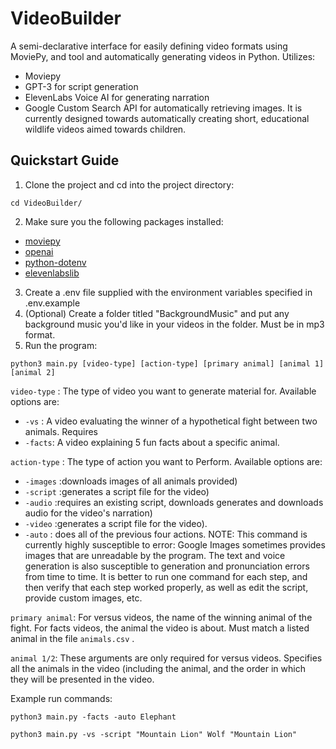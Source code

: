 # VideoBuilder

A semi-declarative interface for easily defining video formats using MoviePy, and tool and automatically generating videos in Python. Utilizes:

- Moviepy
- GPT-3 for script generation
- ElevenLabs Voice AI for generating narration
- Google Custom Search API for automatically retrieving images.
  It is currently designed towards automatically creating short, educational wildlife videos aimed towards children.

## Quickstart Guide

1. Clone the project and cd into the project directory:

```
cd VideoBuilder/
```

2. Make sure you the following packages installed:

- [moviepy](https://pypi.org/project/moviepy/)
- [openai](https://github.com/openai/openai-python)
- [python-dotenv](https://pypi.org/project/python-dotenv/)
- [elevenlabslib](https://github.com/lugia19/elevenlabslib)

3. Create a .env file supplied with the environment variables specified in .env.example
4. (Optional) Create a folder titled "BackgroundMusic" and put any background music you'd like in your videos in the folder. Must be in mp3 format.
5. Run the program:

```
python3 main.py [video-type] [action-type] [primary animal] [animal 1] [animal 2]
```

`video-type` : The type of video you want to generate material for. Available options are:

- `-vs` : A video evaluating the winner of a hypothetical fight between two animals. Requires
- `-facts`: A video explaining 5 fun facts about a specific animal.

`action-type` : The type of action you want to Perform. Available options are:

- `-images` :downloads images of all animals provided)
- `-script` :generates a script file for the video)
- `-audio` :requires an existing script, downloads generates and downloads audio for the video's narration)
- `-video` :generates a script file for the video).
- `-auto` : does all of the previous four actions. NOTE: This command is currently highly susceptible to error: Google Images sometimes provides images that are unreadable by the program. The text and voice generation is also susceptible to generation and pronunciation errors from time to time. It is better to run one command for each step, and then verify that each step worked properly, as well as edit the script, provide custom images, etc.

`primary animal`: For versus videos, the name of the winning animal of the fight. For facts videos, the animal the video is about. Must match a listed animal in the file `animals.csv` .

`animal 1/2`: These arguments are only required for versus videos. Specifies all the animals in the video (including the animal, and the order in which they will be presented in the video.

Example run commands:

```
python3 main.py -facts -auto Elephant

python3 main.py -vs -script "Mountain Lion" Wolf "Mountain Lion"
```
